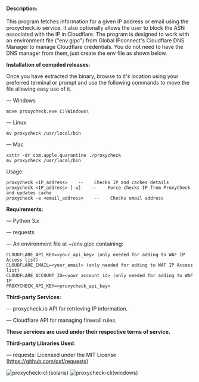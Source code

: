 #### Description:
This program fetches information for a given IP address or email using the proxycheck.io service. It also optionally allows the user to block the ASN associated with the IP in Cloudflare. The program is designed to work with an environment file ("env.gipc") from Global IPconnect's Cloudflare DNS Manager to manage Cloudflare credentials. You do not need to have the DNS manager from them, just create the env file as shown below.

**Installation of compiled releases**:

Once you have extracted the binary, browse to it's location using your preferred terminal or prompt and use the following commands to move the file allowing easy use of it.

— Windows
```
move proxycheck.exe C:\Windows\
```
— Linux
```
mv proxycheck /usr/local/bin
```
— Mac
```
xattr -dr com.apple.quarantine ./proxycheck
mv proxycheck /usr/local/bin
```        
Usage:

	proxycheck <IP_address>    --    Checks IP and caches details
	proxycheck <IP_address> [-u]    --    Force checks IP from ProxyCheck and updates cache
 	proxycheck -e <email_address>    --    Checks email address

**Requirements**:

—  Python 3.x

—  requests

—  An environment file at ~/env.gipc containing:
```
CLOUDFLARE_API_KEY=<your_api_key> (only needed for adding to WAF IP Access list)
CLOUDFLARE_EMAIL=<your_email> (only needed for adding to WAF IP Access list)
CLOUDFLARE_ACCOUNT_ID=<your_account_id> (only needed for adding to WAF IP 
PROXYCHECK_API_KEY=<proxycheck_api_key>
```

**Third-party Services**:

—  proxycheck.io API for retrieving IP information.

—  Cloudflare API for managing firewall rules.

**These services are used under their respective terms of service.**

**Third-party Libraries Used**:

—  requests: Licensed under the MIT License (https://github.com/psf/requests)

![proxycheck-cli(solaris)](https://github.com/user-attachments/assets/54717eb4-32ae-43ea-a85c-096cb3da87c8)
![proxycheck-cli(windows)](https://github.com/user-attachments/assets/26fcd69e-9b45-448e-a4c2-d68b887b4a42)
